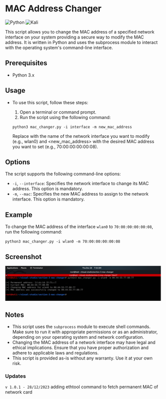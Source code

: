 # MAC Address Changer

![Python](https://img.shields.io/badge/python-3670A0?style=for-the-badge&logo=python&logoColor=ffdd54)  ![Kali](https://img.shields.io/badge/Kali-268BEE?style=for-the-badge&logo=kalilinux&logoColor=white)

This script allows you to change the MAC address of a specified network interface on your system providing a secure way to modify the MAC address. It is written in Python and uses the subprocess module to interact with the operating system's command-line interface.

## Prerequisites
- Python 3.x

## Usage
- To use this script, follow these steps:

  1. Open a terminal or command prompt.
  2. Run the script using the following command:
    ```commandline
    python3 mac_changer.py -i interface -m new_mac_address
  ```
    Replace <interface> with the name of the network interface you want to modify (e.g., wlan0) and <new_mac_address> with the desired MAC address you want to set (e.g., 70:00:00:00:00:08).

## Options
The script supports the following command-line options:

- `-i`, `--interface`: Specifies the network interface to change its MAC address. This option is mandatory.
- `-m`, `--mac`: Specifies the new MAC address to assign to the network interface. This option is mandatory.

## Example
To change the MAC address of the interface `wlan0` to `70:00:00:00:00:08`, run the following command:
```commandline
python3 mac_changer.py -i wlan0 -m 70:00:00:00:00:08
```

## Screenshot
![](https://github.com/SaherMuhamed/mac-changer-tool/blob/master/screenshots/Screenshot%202023-12-28%20021841.png)

## Notes
- This script uses the `subprocess` module to execute shell commands. Make sure to run it with appropriate permissions or as an administrator, depending on your operating system and network configuration.
- Changing the MAC address of a network interface may have legal and ethical implications. Ensure that you have proper authorization and adhere to applicable laws and regulations.
- This script is provided as-is without any warranty. Use it at your own risk.

### Updates
`v 1.0.1 - 28/12/2023` adding ethtool command to fetch permanent MAC of network card

